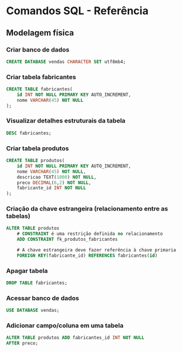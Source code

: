 # Comandos SQL - Referência
<!-- ____________________________________________________________________ -->
## Modelagem física

### Criar banco de dados
```sql
CREATE DATABASE vendas CHARACTER SET utf8mb4;
```
<!-- ____________________________________________________________________ -->

### Criar tabela fabricantes
```sql
CREATE TABLE fabricantes(
    id INT NOT NULL PRIMARY KEY AUTO_INCREMENT,
    nome VARCHAR(45) NOT NULL
);
```
<!-- ____________________________________________________________________ -->

### Visualizar detalhes estruturais da tabela
```sql
DESC fabricantes;
```

<!-- ____________________________________________________________________ -->

### Criar tabela produtos
```sql
CREATE TABLE produtos(
    id INT NOT NULL PRIMARY KEY AUTO_INCREMENT,
    nome VARCHAR(45) NOT NULL, 
    descricao TEXT(1000) NOT NULL,
    preco DECIMAL(6,2) NOT NULL,
    fabricante_id INT NOT NULL
);
```
<!-- ____________________________________________________________________ -->
<!-- Obs: # é comentário em SQL -->

### Criação da chave estrangeira (relacionamento entre as tabelas)
```sql
ALTER TABLE produtos
    # CONSTRAINT é uma restrição definida no relacionamento
    ADD CONSTRAINT fk_produtos_fabricantes

    # A chave estrangeira deve fazer referência à chave primaria
    FOREIGN KEY(fabricante_id) REFERENCES fabricantes(id)
```
<!-- ____________________________________________________________________ -->
<!-- Apagar tabela -->

### Apagar tabela
```sql
DROP TABLE fabricantes;
```
<!-- ____________________________________________________________________ -->
<!-- Acessar banco de dados -->

### Acessar banco de dados
```sql
USE DATABASE vendas;
```
<!-- ____________________________________________________________________ -->
<!-- Adicionar campo/coluna em uma tabela-->

### Adicionar campo/coluna em uma tabela
```sql
ALTER TABLE produtos ADD fabricantes_id INT NOT NULL
AFTER preco;
```
